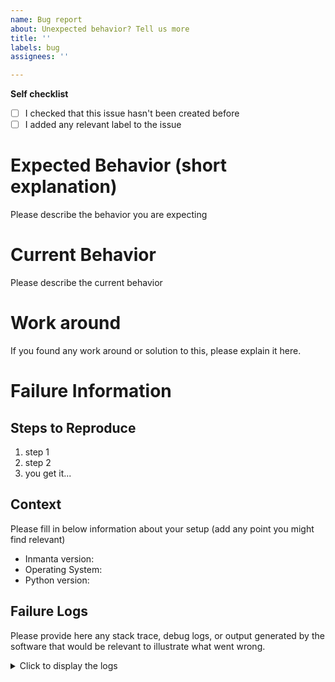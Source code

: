 ```yaml
---
name: Bug report
about: Unexpected behavior? Tell us more
title: ''
labels: bug
assignees: ''

---
```


**Self checklist**

 - [ ] I checked that this issue hasn't been created before
 - [ ] I added any relevant label to the issue

# Expected Behavior (short explanation)

Please describe the behavior you are expecting

# Current Behavior

Please describe the current behavior

# Work around

If you found any work around or solution to this, please explain it here.

# Failure Information
## Steps to Reproduce

1. step 1
2. step 2
3. you get it...

## Context

Please fill in below information about your setup (add any point you might find relevant)

* Inmanta version:
* Operating System:
* Python version:

## Failure Logs

Please provide here any stack trace, debug logs, or output generated by the software that would be relevant to illustrate what went wrong.

<details>
<summary>Click to display the logs</summary>

```
Enter the logs here
```

</details>
